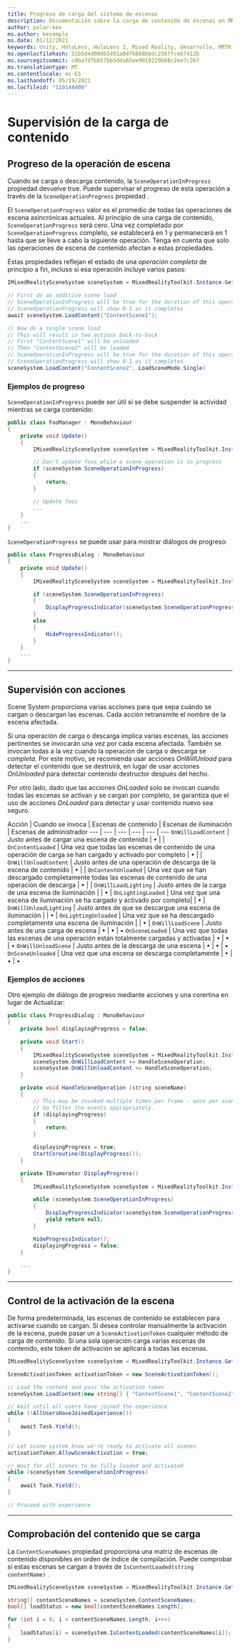 ```yaml
---
title: Progreso de carga del sistema de escenas
description: Documentación sobre la carga de contenido de escenas en MRTK
author: polar-kev
ms.author: kesemple
ms.date: 01/12/2021
keywords: Unity, HoloLens, HoloLens 2, Mixed Reality, desarrollo, MRTK
ms.openlocfilehash: 51b5d4d00d65491a0476068bbdc256ffce67412b
ms.sourcegitcommit: c0ba7d7bb57bb5dda65ee9019229b68c2ee7c267
ms.translationtype: MT
ms.contentlocale: es-ES
ms.lasthandoff: 05/19/2021
ms.locfileid: "110144408"
---
```

# <a name="monitoring-content-loading"></a>Supervisión de la carga de contenido

## <a name="scene-operation-progress"></a>Progreso de la operación de escena

Cuando se carga o descarga contenido, la `SceneOperationInProgress` propiedad devuelve true. Puede supervisar el progreso de esta operación a través de la `SceneOperationProgress` propiedad .

El `SceneOperationProgress` valor es el promedio de todas las operaciones de escena asincrónicas actuales. Al principio de una carga de contenido, `SceneOperationProgress` será cero. Una vez completado por `SceneOperationProgress` completo, se establecerá en 1 y permanecerá en 1 hasta que se lleve a cabo la siguiente operación. Tenga en cuenta que solo las operaciones de escena de contenido afectan a estas propiedades.

Estas propiedades reflejan el estado de una *operación completa* de principio a fin, incluso si esa operación incluye varios pasos:

```c#
IMixedRealitySceneSystem sceneSystem = MixedRealityToolkit.Instance.GetService<IMixedRealitySceneSystem>();

// First do an additive scene load
// SceneOperationInProgress will be true for the duration of this operation
// SceneOperationProgress will show 0-1 as it completes
await sceneSystem.LoadContent("ContentScene1");

// Now do a single scene load
// This will result in two actions back-to-back
// First "ContentScene1" will be unloaded
// Then "ContentScene2" will be loaded
// SceneOperationInProgress will be true for the duration of this operation
// SceneOperationProgress will show 0-1 as it completes
sceneSystem.LoadContent("ContentScene2", LoadSceneMode.Single)
```

### <a name="progress-examples"></a>Ejemplos de progreso

`SceneOperationInProgress` puede ser útil si se debe suspender la actividad mientras se carga contenido:

```c#
public class FooManager : MonoBehaviour
{
    private void Update()
    {
        IMixedRealitySceneSystem sceneSystem = MixedRealityToolkit.Instance.GetService<IMixedRealitySceneSystem>();

        // Don't update foos while a scene operation is in progress
        if (sceneSystem.SceneOperationInProgress)
        {
            return;
        }

        // Update foos
        ...
    }
    ...
}
```

`SceneOperationProgress` se puede usar para mostrar diálogos de progreso:

```c#
public class ProgressDialog : MonoBehaviour
{
    private void Update()
    {
        IMixedRealitySceneSystem sceneSystem = MixedRealityToolkit.Instance.GetService<IMixedRealitySceneSystem>();

        if (sceneSystem.SceneOperationInProgress)
        {
            DisplayProgressIndicator(sceneSystem.SceneOperationProgress);
        }
        else
        {
            HideProgressIndicator();
        }
    }
    ...
}
```

---

## <a name="monitoring-with-actions"></a>Supervisión con acciones

Scene System proporciona varias acciones para que sepa cuándo se cargan o descargan las escenas. Cada acción retransmite el nombre de la escena afectada.

Si una operación de carga o descarga implica varias escenas, las acciones pertinentes se invocarán una vez por cada escena afectada. También se invocan todas a la vez cuando la operación de carga o descarga se *completa.* Por este motivo, se recomienda usar acciones *OnWillUnload* para detectar el contenido que se destruirá, en lugar de usar acciones *OnUnloaded* para detectar contenido destructor después del hecho. 

Por otro lado, dado que las acciones *OnLoaded* solo se invocan cuando todas las escenas se activan y se cargan por completo, se garantiza que el uso de acciones *OnLoaded* para detectar y usar contenido nuevo sea seguro.

Acción | Cuando se invoca | Escenas de contenido | Escenas de iluminación | Escenas de administrador
--- | --- | --- | --- | --- | ---
`OnWillLoadContent` | Justo antes de cargar una escena de contenido | • | |  
`OnContentLoaded` | Una vez que todas las escenas de contenido de una operación de carga se han cargado y activado por completo | • | |
`OnWillUnloadContent` | Justo antes de una operación de descarga de la escena de contenido | • | |
`OnContentUnloaded` | Una vez que se han descargado completamente todas las escenas de contenido de una operación de descarga | • | |
`OnWillLoadLighting` | Justo antes de la carga de una escena de iluminación | | • |
`OnLightingLoaded` | Una vez que una escena de iluminación se ha cargado y activado por completo| | • |
`OnWillUnloadLighting` | Justo antes de que se descargue una escena de iluminación | | • |
`OnLightingUnloaded` | Una vez que se ha descargado completamente una escena de iluminación | | • |
`OnWillLoadScene` | Justo antes de una carga de escena | • | • | •
`OnSceneLoaded` | Una vez que todas las escenas de una operación están totalmente cargadas y activadas | • | • | •
`OnWillUnloadScene` | Justo antes de la descarga de una escena | • | • | •
`OnSceneUnloaded` | Una vez que una escena se descarga completamente |  • | • | •

### <a name="action-examples"></a>Ejemplos de acciones

Otro ejemplo de diálogo de progreso mediante acciones y una corertina en lugar de Actualizar:

```c#
public class ProgressDialog : MonoBehaviour
{
    private bool displayingProgress = false;

    private void Start()
    {
        IMixedRealitySceneSystem sceneSystem = MixedRealityToolkit.Instance.GetService<IMixedRealitySceneSystem>();
        sceneSystem.OnWillLoadContent += HandleSceneOperation;
        sceneSystem.OnWillUnloadContent += HandleSceneOperation;
    }

    private void HandleSceneOperation (string sceneName)
    {
        // This may be invoked multiple times per frame - once per scene being loaded or unloaded.
        // So filter the events appropriately.
        if (displayingProgress)
        {
            return;
        }

        displayingProgress = true;
        StartCoroutine(DisplayProgress());
    }

    private IEnumerator DisplayProgress()
    {
        IMixedRealitySceneSystem sceneSystem = MixedRealityToolkit.Instance.GetService<IMixedRealitySceneSystem>();

        while (sceneSystem.SceneOperationInProgress)
        {
            DisplayProgressIndicator(sceneSystem.SceneOperationProgress);
            yield return null;
        }

        HideProgressIndicator();
        displayingProgress = false;
    }

    ...
}
```

---

## <a name="controlling-scene-activation"></a>Control de la activación de la escena

De forma predeterminada, las escenas de contenido se establecen para activarse cuando se cargan. Si desea controlar manualmente la activación de la escena, puede pasar un a `SceneActivationToken` cualquier método de carga de contenido. Si una sola operación carga varias escenas de contenido, este token de activación se aplicará a todas las escenas.

```c#
IMixedRealitySceneSystem sceneSystem = MixedRealityToolkit.Instance.GetService<IMixedRealitySceneSystem>();

SceneActivationToken activationToken = new SceneActivationToken();

// Load the content and pass the activation token
sceneSystem.LoadContent(new string[] { "ContentScene1", "ContentScene2", "ContentScene3" }, LoadSceneMode.Additive, activationToken);

// Wait until all users have joined the experience
while (!AllUsersHaveJoinedExperience())
{
    await Task.Yield();
}

// Let scene system know we're ready to activate all scenes
activationToken.AllowSceneActivation = true;

// Wait for all scenes to be fully loaded and activated
while (sceneSystem.SceneOperationInProgress)
{
    await Task.Yield();
}

// Proceed with experience
```

---

## <a name="checking-which-content-is-loaded"></a>Comprobación del contenido que se carga

La `ContentSceneNames` propiedad proporciona una matriz de escenas de contenido disponibles en orden de índice de compilación. Puede comprobar si estas escenas se cargan a través de `IsContentLoaded(string contentName)` .

```c#
IMixedRealitySceneSystem sceneSystem = MixedRealityToolkit.Instance.GetService<IMixedRealitySceneSystem>();

string[] contentSceneNames = sceneSystem.ContentSceneNames;
bool[] loadStatus = new bool[contentSceneNames.Length];

for (int i = 0; i < contentSceneNames.Length; i++>)
{
    loadStatus[i] = sceneSystem.IsContentLoaded(contentSceneNames[i]);
}
```
